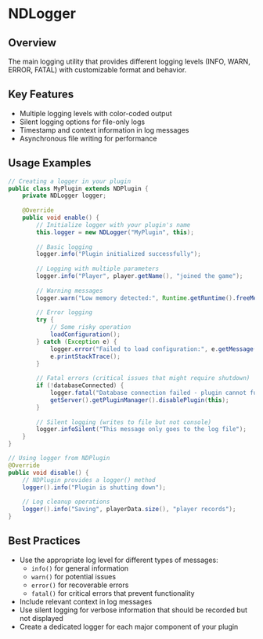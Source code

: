 # NDLogger

## Overview

The main logging utility that provides different logging levels (INFO, WARN, ERROR, FATAL) with customizable format and behavior.

## Key Features

- Multiple logging levels with color-coded output
- Silent logging options for file-only logs
- Timestamp and context information in log messages
- Asynchronous file writing for performance

## Usage Examples

```java
// Creating a logger in your plugin
public class MyPlugin extends NDPlugin {
    private NDLogger logger;
    
    @Override
    public void enable() {
        // Initialize logger with your plugin's name
        this.logger = new NDLogger("MyPlugin", this);
        
        // Basic logging
        logger.info("Plugin initialized successfully");
        
        // Logging with multiple parameters
        logger.info("Player", player.getName(), "joined the game");
        
        // Warning messages
        logger.warn("Low memory detected:", Runtime.getRuntime().freeMemory() / 1024 / 1024, "MB available");
        
        // Error logging
        try {
            // Some risky operation
            loadConfiguration();
        } catch (Exception e) {
            logger.error("Failed to load configuration:", e.getMessage());
            e.printStackTrace();
        }
        
        // Fatal errors (critical issues that might require shutdown)
        if (!databaseConnected) {
            logger.fatal("Database connection failed - plugin cannot function!");
            getServer().getPluginManager().disablePlugin(this);
        }
        
        // Silent logging (writes to file but not console)
        logger.infoSilent("This message only goes to the log file");
    }
}

// Using logger from NDPlugin
@Override
public void disable() {
    // NDPlugin provides a logger() method
    logger().info("Plugin is shutting down");
    
    // Log cleanup operations
    logger().info("Saving", playerData.size(), "player records");
}
```

## Best Practices

- Use the appropriate log level for different types of messages:
  - `info()` for general information
  - `warn()` for potential issues
  - `error()` for recoverable errors
  - `fatal()` for critical errors that prevent functionality
- Include relevant context in log messages
- Use silent logging for verbose information that should be recorded but not displayed
- Create a dedicated logger for each major component of your plugin
